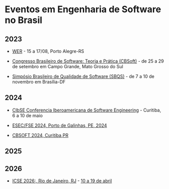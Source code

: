 # Eventos em Engenharia de Software no Brasil

## 2023

- [WER](https://organizacaower.github.io/wer2023/) - 15 a 17/08, Porto Alegre-RS

- [Congresso Brasileiro de Software: Teoria e Prática (CBSoft)](https://cbsoft2023.ufms.br/) - de 25 a 29 de setembro em Campo Grande, Mato Grosso do Sul

- [Simpósio Brasileiro de Qualidade de Software (SBQS)](http://sbqs.sbc.org.br/2023/index.php/pt/) - de 7 a 10 de novembro em Brasília-DF


## 2024

- [CIbSE Conferencia Iberoamericana de Software Engineering](http://www.wikicfp.com/cfp/program?id=447) - Curitiba, 6 a 10 de maio
 
- [ESEC/FSE 2024, Porto de Galinhas, PE, 2024](https://www.esec-fse.org/upcoming_events)

- [CBSOFT 2024, Curitiba,PR](https://www.youtube.com/live/bsdWIk2JRKs?feature=share&t=9464)

## 2025


## 2026

- [ICSE 2026:, Rio de Janeiro, RJ](http://www.icse-conferences.org/index.html) - [10 a 19 de abril](https://twitter.com/FronteirasES/status/1628728478966095873?s=20)
